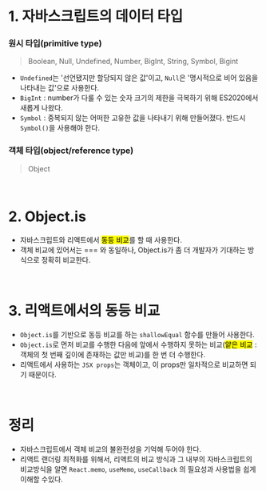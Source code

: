 # 1. 자바스크립트의 데이터 타입

### 원시 타입(primitive type)
> Boolean, Null, Undefined, Number, BigInt, String, Symbol, Bigint

- `Undefined`는 '선언됐지만 할당되지 않은 값'이고, `Null`은 '명시적으로 비어 있음을 나타내는 값'으로 사용한다.
- `BigInt` : number가 다룰 수 있는 숫자 크기의 제한을 극복하기 위해 ES2020에서 새롭게 나왔다.
- `Symbol` : 중복되지 않는 어떠한 고유한 값을 나타내기 위해 만들어졌다. 반드시 `Symbol()`을 사용해야 한다.

### 객체 타입(object/reference type)
> Object
<br>

# 2. Object.is
- 자바스크립트와 리액트에서 <mark>동등 비교</mark>를 할 때 사용한다.
- 객체 비교에 있어서는 === 와 동일하나, Object.is가 좀 더 개발자가 기대하는 방식으로 정확히 비교한다.
<br>

# 3. 리액트에서의 동등 비교
- `Object.is`를 기반으로 동등 비교를 하는 `shallowEqual` 함수를 만들어 사용한다.
- `Object.is`로 먼저 비교를 수행한 다음에 앞에서 수행하지 못하는 비교(<mark>얕은 비교</mark> : 객체의 첫 번째 깊이에 존재하는 값만 비교)를 한 번 더 수행한다.
- 리액트에서 사용하는 `JSX props`는 객체이고, 이 props만 일차적으로 비교하면 되기 때문이다.
<br>

# 정리
- 자바스크립트에서 객체 비교의 불완전성을 기억해 두어야 한다.
- 리액트 랜더링 최적화를 위해서, 리액트의 비교 방식과 그 내부의 자바스크립트의 비교방식을 알면 `React.memo`, `useMemo`, `useCallback` 의 필요성과 사용법을 쉽게 이해할 수있다.
